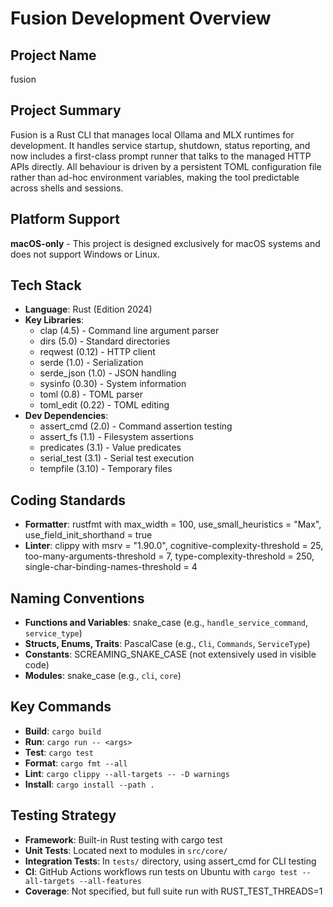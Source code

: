 # Fusion Development Overview

## Project Name
fusion

## Project Summary
Fusion is a Rust CLI that manages local Ollama and MLX runtimes for development. It handles service startup, shutdown, status reporting, and now includes a first-class prompt runner that talks to the managed HTTP APIs directly. All behaviour is driven by a persistent TOML configuration file rather than ad-hoc environment variables, making the tool predictable across shells and sessions.

## Platform Support
**macOS-only** - This project is designed exclusively for macOS systems and does not support Windows or Linux.

## Tech Stack
- **Language**: Rust (Edition 2024)
- **Key Libraries**:
  - clap (4.5) - Command line argument parser
  - dirs (5.0) - Standard directories
  - reqwest (0.12) - HTTP client
  - serde (1.0) - Serialization
  - serde_json (1.0) - JSON handling
  - sysinfo (0.30) - System information
  - toml (0.8) - TOML parser
  - toml_edit (0.22) - TOML editing
- **Dev Dependencies**:
  - assert_cmd (2.0) - Command assertion testing
  - assert_fs (1.1) - Filesystem assertions
  - predicates (3.1) - Value predicates
  - serial_test (3.1) - Serial test execution
  - tempfile (3.10) - Temporary files

## Coding Standards
- **Formatter**: rustfmt with max_width = 100, use_small_heuristics = "Max", use_field_init_shorthand = true
- **Linter**: clippy with msrv = "1.90.0", cognitive-complexity-threshold = 25, too-many-arguments-threshold = 7, type-complexity-threshold = 250, single-char-binding-names-threshold = 4

## Naming Conventions
- **Functions and Variables**: snake_case (e.g., `handle_service_command`, `service_type`)
- **Structs, Enums, Traits**: PascalCase (e.g., `Cli`, `Commands`, `ServiceType`)
- **Constants**: SCREAMING_SNAKE_CASE (not extensively used in visible code)
- **Modules**: snake_case (e.g., `cli`, `core`)

## Key Commands
- **Build**: `cargo build`
- **Run**: `cargo run -- <args>`
- **Test**: `cargo test`
- **Format**: `cargo fmt --all`
- **Lint**: `cargo clippy --all-targets -- -D warnings`
- **Install**: `cargo install --path .`

## Testing Strategy
- **Framework**: Built-in Rust testing with cargo test
- **Unit Tests**: Located next to modules in `src/core/`
- **Integration Tests**: In `tests/` directory, using assert_cmd for CLI testing
- **CI**: GitHub Actions workflows run tests on Ubuntu with `cargo test --all-targets --all-features`
- **Coverage**: Not specified, but full suite run with RUST_TEST_THREADS=1